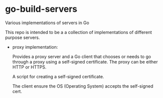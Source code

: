 # go-build-servers
Various implementations of servers in Go

This repo is intended to be a a collection of implementations of different purpose servers.

  - proxy implementation:
  
      Provides a proxy server and a Go client that chooses or needs to go through a proxy using a self-signed certificate.
      The proxy can be either HTTP or HTTPS.
      
      A script for creating a self-signed certificate.
      
      The client ensure the OS (Operating System) accepts the self-signed cert.
      
